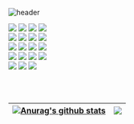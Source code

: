 ![header](https://capsule-render.vercel.app/api?type=Waving&text=HELLO!!)


<div>
  <img src="https://img.shields.io/badge/html5-E34F26?style=for-the-badge&logo=HTML5&logoColor=white">
  <img src="https://img.shields.io/badge/css3-1572B6?style=for-the-badge&logo=CSS3&logoColor=white">
  <img src="https://img.shields.io/badge/javascript-F7DF1E?style=for-the-badge&logo=javascript&logoColor=black">
  <img src="https://img.shields.io/badge/jquery-0769AD?style=for-the-badge&logo=JQuery&logoColor=white">
  <br>
  <img src="https://img.shields.io/badge/react-61DAFB?style=for-the-badge&logo=React&logoColor=black">
  <img src="https://img.shields.io/badge/typescript-3178C6?style=for-the-badge&logo=TypeScript&logoColor=white">
  <img src="https://img.shields.io/badge/styled components-DB7093?style=for-the-badge&logo=styledcomponents&logoColor=white">
  <img src="https://img.shields.io/badge/next.js-000000?style=for-the-badge&logo=NextdotJS&logoColor=white">
  <br>

  <img src="https://img.shields.io/badge/spring-6DB33F?style=for-the-badge&logo=Spring&logoColor=white">
  <img src="https://img.shields.io/badge/spring boot-6DB33F?style=for-the-badge&logo=SpringBoot&logoColor=white">
  <img src="https://img.shields.io/badge/spring security-6DB33F?style=for-the-badge&logo=SpringSecurity&logoColor=white">
  <img src="https://img.shields.io/badge/json web tokens-000000?style=for-the-badge&logo=JsonWebTokens&logoColor=white">
  <br>
  
  <img src="https://img.shields.io/badge/amazon aws-232F3E?style=for-the-badge&logo=AmazonAWS&logoColor=white">
  <img src="https://img.shields.io/badge/amazon ec2-FF9900?style=for-the-badge&logo=AmazonEC2&logoColor=white">
  <img src="https://img.shields.io/badge/amazon s3-3569A31?style=for-the-badge&logo=AmazonS3&logoColor=white">
  <img src="https://img.shields.io/badge/amazon rds-527FFF?style=for-the-badge&logo=AmazonRDS&logoColor=white">
  <br>
  
  <img src="https://img.shields.io/badge/mysql-4479A1?style=for-the-badge&logo=MySQL&logoColor=white">
  <img src="https://img.shields.io/badge/intellij idea-000000?style=for-the-badge&logo=IntelliJIDEA&logoColor=white">
  <img src="https://img.shields.io/badge/visual studio code-007ACC?style=for-the-badge&logo=visualstudiocode&logoColor=white">
  <br>
</div>

<br><br>

| <a href="https://github.com/anuraghazra/github-readme-stats"><img align="center" src="https://github-readme-stats.vercel.app/api?username=rlawo32&show_icons=true&include_all_commits=true&theme=buefy&hide_border=true" alt="Anurag's github stats" /></a> | <a href="https://github.com/anuraghazra/github-readme-stats"><img align="center" src="https://github-readme-stats.vercel.app/api/top-langs/?username=rlawo32&layout=compact&theme=buefy&hide_border=true" /></a> |
| ------------- | ------------- |

